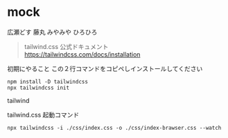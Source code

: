# mock
広瀬どす
藤丸
みやみや
ひろひろ


> tailwind.css 公式ドキュメント
https://tailwindcss.com/docs/installation

初期にやること
この２行コマンドをコピペしインストールしてください
```
npm install -D tailwindcss
npx tailwindcss init
```

tailwind

tailwind.css  起動コマンド
```
npx tailwindcss -i ./css/index.css -o ./css/index-brawser.css --watch
```